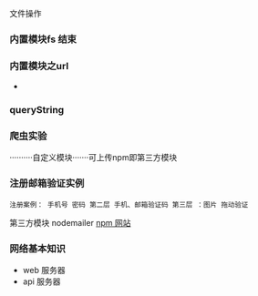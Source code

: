 文件操作
### 内置模块fs 结束

### 内置模块之url
+ 
### queryString

### 爬虫实验
··········自定义模块·······可上传npm即第三方模块
### 注册邮箱验证实例

    注册案例： 手机号 密码 第二层 手机、邮箱验证码 第三层 ：图片 拖动验证
 第三方模块 nodemailer [npm 网站](https://www.npmjs.com)
 
### 网络基本知识 
+ web 服务器
+ api 服务器
